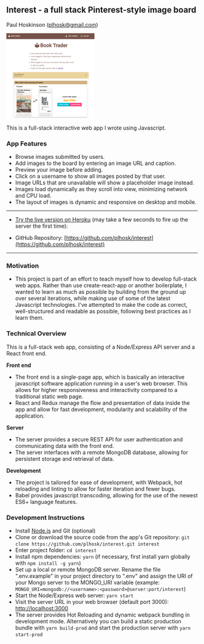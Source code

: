 ## Interest - a full stack Pinterest-style image board
Paul Hoskinson (plhosk@gmail.com)

![Interest app screenshot](https://raw.githubusercontent.com/plhosk/temp/master/screenshot-book-trader.png)

This is a full-stack interactive web app I wrote using Javascript.

### App Features
- Browse images submitted by users.
- Add images to the board by entering an image URL and caption.
- Preview your image before adding.
- Click on a username to show all images posted by that user.
- Image URLs that are unavailable will show a placeholder image instead.
- Images load dynamically as they scroll into view, minimizing network and CPU load.
- The layout of images is dynamic and responsive on desktop and mobile.

---

- [Try the live version on Heroku](https://interest-plhosk.herokuapp.com/) (may take a few seconds to fire up the server the first time):

- GitHub Repository: [https://github.com/plhosk/interest](https://github.com/plhosk/interest)

---

### Motivation
- This project is part of an effort to teach myself how to develop full-stack web apps. Rather than use create-react-app or another boilerplate, I wanted to learn as much as possible by building from the ground up over several iterations, while making use of some of the latest Javascript technologies. I've attempted to make the code as correct, well-structured and readable as possible, following best practices as I learn them.

### Technical Overview
This is a full-stack web app, consisting of a Node/Express API server and a React front end.

**Front end** 
- The front end is a single-page app, which is basically an interactive javascript software application running in a user's web browser. This allows for higher responsiveness and interactivity compared to a traditional static web page.
- React and Redux manage the flow and presentation of data inside the app and allow for fast development, modularity and scalability of the application.

**Server**
- The server provides a secure REST API for user authentication and communicating data with the front end.
- The server interfaces with a remote MongoDB database, allowing for persistent storage and retrieval of data.

**Development**
- The project is tailored for ease of development, with Webpack, hot reloading and linting to allow for faster iteration and fewer bugs.
- Babel provides javascript transcoding, allowing for the use of the newest ES6+ language features.

### Development Instructions
- Install [Node.js](https://nodejs.org/en/) and Git (optional)
- Clone or download the source code from the app's Git repository: `git clone https://github.com/plhosk/interest.git interest`
- Enter project folder: `cd interest`
- Install npm dependencies: `yarn` (if necessary, first install yarn globally with `npm install -g yarn`)
- Set up a local or remote MongoDB server. Rename the file ".env.example" in your project directory to ".env" and assign the URI of your Mongo server to the MONGO_URI variable (example: `MONGO_URI=mongodb://<username>:<password>@server:port/interest`)
- Start the Node/Express web server: `yarn start`
- Visit the server URL in your web browser (default port 3000): [http://localhost:3000](http://localhost:3000)
- The server provides Hot Reloading and dynamic webpack bundling in development mode. Alternatively you can build a static production bundle with `yarn build-prod` and start the production server with `yarn start-prod`
